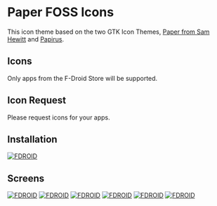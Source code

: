 # Paper FOSS Icons
This icon theme based on the two GTK Icon Themes, [Paper from Sam Hewitt](https://github.com/snwh/paper-icon-theme) and [Papirus](https://github.com/PapirusDevelopmentTeam/papirus-icon-theme).

## Icons
Only apps from the F-Droid Store will be supported.

## Icon Request
Please request icons for your apps.

## Installation
[![FDROID](https://gitlab.com/beli3ver/Paper-FOSS-Theme/raw/master/gitlab/fdroid.png)](https://f-droid.org/packages/com.kn.paper_foss_theme/)

## Screens
[![FDROID](https://gitlab.com/beli3ver/Paper-FOSS-Theme/raw/master/gitlab/screens/1thumb.png)](https://gitlab.com/beli3ver/Paper-FOSS-Theme/raw/master/gitlab/screens/1.png)
[![FDROID](https://gitlab.com/beli3ver/Paper-FOSS-Theme/raw/master/gitlab/screens/2thumb.png)](https://gitlab.com/beli3ver/Paper-FOSS-Theme/raw/master/gitlab/screens/2.png)
[![FDROID](https://gitlab.com/beli3ver/Paper-FOSS-Theme/raw/master/gitlab/screens/3thumb.png)](https://gitlab.com/beli3ver/Paper-FOSS-Theme/raw/master/gitlab/screens/3.png)
[![FDROID](https://gitlab.com/beli3ver/Paper-FOSS-Theme/raw/master/gitlab/screens/5thumb.png)](https://gitlab.com/beli3ver/Paper-FOSS-Theme/raw/master/gitlab/screens/5.png)
[![FDROID](https://gitlab.com/beli3ver/Paper-FOSS-Theme/raw/master/gitlab/screens/6thumb.png)](https://gitlab.com/beli3ver/Paper-FOSS-Theme/raw/master/gitlab/screens/6.png)
[![FDROID](https://gitlab.com/beli3ver/Paper-FOSS-Theme/raw/master/gitlab/screens/7thumb.png)](https://gitlab.com/beli3ver/Paper-FOSS-Theme/raw/master/gitlab/screens/7.png)



